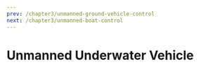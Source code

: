 ```yaml
---
prev: /chapter3/unmanned-ground-vehicle-control
next: /chapter3/unmanned-boat-control
---
```

# Unmanned Underwater Vehicle

